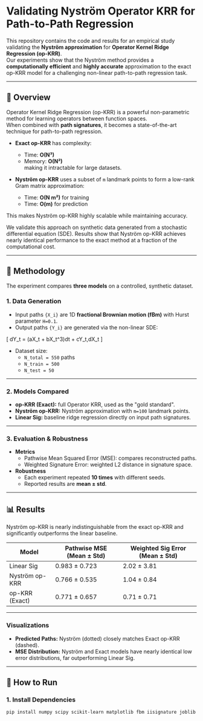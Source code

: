 # Validating Nyström Operator KRR for Path-to-Path Regression

This repository contains the code and results for an empirical study validating the **Nyström approximation** for **Operator Kernel Ridge Regression (op-KRR)**.  
Our experiments show that the Nyström method provides a **computationally efficient** and **highly accurate** approximation to the exact op-KRR model for a challenging non-linear path-to-path regression task.

---

## 📖 Overview

Operator Kernel Ridge Regression (op-KRR) is a powerful non-parametric method for learning operators between function spaces.  
When combined with **path signatures**, it becomes a state-of-the-art technique for path-to-path regression.

- **Exact op-KRR** has complexity:  
  - Time: **O(N³)**  
  - Memory: **O(N²)**  
  making it intractable for large datasets.

- **Nyström op-KRR** uses a subset of `m` landmark points to form a low-rank Gram matrix approximation:  
  - Time: **O(N m²)** for training  
  - Time: **O(m)** for prediction  

This makes Nyström op-KRR highly scalable while maintaining accuracy.

We validate this approach on synthetic data generated from a stochastic differential equation (SDE). Results show that Nyström op-KRR achieves nearly identical performance to the exact method at a fraction of the computational cost.

---

## 🔬 Methodology

The experiment compares **three models** on a controlled, synthetic dataset.

### 1. Data Generation
- Input paths `{X_i}` are 1D **fractional Brownian motion (fBm)** with Hurst parameter `H=0.1`.  
- Output paths `{Y_i}` are generated via the non-linear SDE:

\[
dY_t = (aX_t + bX_t^3)dt + cY_t\,dX_t
\]

- Dataset size:  
  - `N_total = 550` paths  
  - `N_train = 500`  
  - `N_test = 50`  

---

### 2. Models Compared
- **op-KRR (Exact):** full Operator KRR, used as the "gold standard".  
- **Nyström op-KRR:** Nyström approximation with `m=100` landmark points.  
- **Linear Sig:** baseline ridge regression directly on input path signatures.  

---

### 3. Evaluation & Robustness
- **Metrics**  
  - Pathwise Mean Squared Error (MSE): compares reconstructed paths.  
  - Weighted Signature Error: weighted L2 distance in signature space.  
- **Robustness**  
  - Each experiment repeated **10 times** with different seeds.  
  - Reported results are **mean ± std**.  

---

## 📊 Results

Nyström op-KRR is nearly indistinguishable from the exact op-KRR and significantly outperforms the linear baseline.

| Model           | Pathwise MSE (Mean ± Std) | Weighted Sig Error (Mean ± Std) |
|-----------------|---------------------------|---------------------------------|
| Linear Sig      | 0.983 ± 0.723             | 2.02 ± 3.81                     |
| Nyström op-KRR  | 0.766 ± 0.535             | 1.04 ± 0.84                     |
| op-KRR (Exact)  | 0.771 ± 0.657             | 0.71 ± 0.71                     |

---

### Visualizations
- **Predicted Paths:** Nyström (dotted) closely matches Exact op-KRR (dashed).  
- **MSE Distribution:** Nyström and Exact models have nearly identical low error distributions, far outperforming Linear Sig.  

---

## 🚀 How to Run

### 1. Install Dependencies
```bash
pip install numpy scipy scikit-learn matplotlib fbm iisignature joblib pandas seaborn
